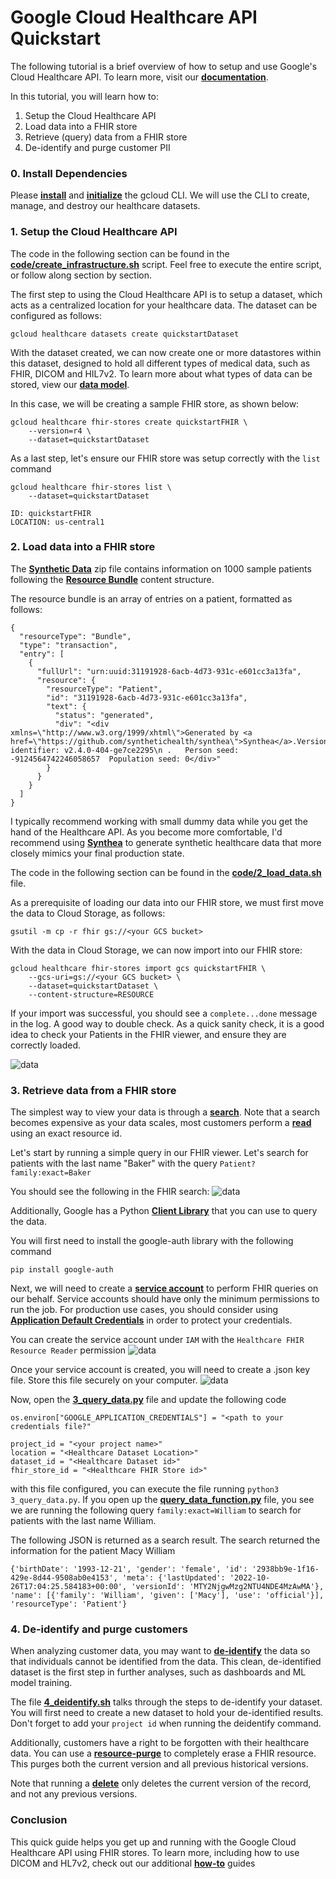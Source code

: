 # Google Cloud Healthcare API Quickstart
The following tutorial is a brief overview of how to setup and use Google's Cloud Healthcare API. To learn more, visit our **[documentation](https://cloud.google.com/healthcare-api)**.

In this tutorial, you will learn how to:
1. Setup the Cloud Healthcare API
2. Load data into a FHIR store
3. Retrieve (query) data from a FHIR store
4. De-identify and purge customer PII

### 0. Install Dependencies
Please **[install](https://cloud.google.com/sdk/docs/install)** and **[initialize](https://cloud.google.com/sdk/docs/initializing)** the gcloud CLI. We will use the CLI to create, manage, and destroy our healthcare datasets.

### 1. Setup the Cloud Healthcare API
The code in the following section can be found in the **[code/create_infrastructure.sh](https://github.com/kramer003/Google-Cloud-Healthcare-API-Quickstart/blob/main/code/1_create_infrastructure.sh)** script. Feel free to execute the entire script, or follow along section by section.


The first step to using the Cloud Healthcare API is to setup a dataset, which acts as a centralized location for your healthcare data. The dataset can be configured as follows:
```
gcloud healthcare datasets create quickstartDataset
```

With the dataset created, we can now create one or more datastores within this dataset, designed to hold all different types of medical data, such as FHIR, DICOM and HIL7v2. To learn more about what types of data can be stored, view our **[data model](https://cloud.google.com/healthcare-api/docs/concepts/introduction#data_model)**.

In this case, we will be creating a sample FHIR store, as shown below:
```
gcloud healthcare fhir-stores create quickstartFHIR \
	--version=r4 \
	--dataset=quickstartDataset
```

As a last step, let's ensure our FHIR store was setup correctly with the `list` command
```
gcloud healthcare fhir-stores list \
	--dataset=quickstartDataset
```
```
ID: quickstartFHIR
LOCATION: us-central1
```

### 2. Load data into a FHIR store
The **[Synthetic Data](https://synthetichealth.github.io/synthea-sample-data/downloads/synthea_sample_data_fhir_r4_sep2019.zip)** zip file contains information on 1000 sample patients following the **[Resource Bundle](https://cloud.google.com/healthcare-api/docs/how-tos/fhir-bundles)** content structure.

The resource bundle is an array of entries on a patient, formatted as follows:
```
{
  "resourceType": "Bundle",
  "type": "transaction",
  "entry": [
    {
      "fullUrl": "urn:uuid:31191928-6acb-4d73-931c-e601cc3a13fa",
      "resource": {
        "resourceType": "Patient",
        "id": "31191928-6acb-4d73-931c-e601cc3a13fa",
        "text": {
          "status": "generated",
          "div": "<div xmlns=\"http://www.w3.org/1999/xhtml\">Generated by <a href=\"https://github.com/synthetichealth/synthea\">Synthea</a>.Version identifier: v2.4.0-404-ge7ce2295\n .   Person seed: -9124564742246058657  Population seed: 0</div>"
        }
      }
    }
  ]
}
```

I typically recommend working with small dummy data while you get the hand of the Healthcare API. As you become more comfortable, I'd recommend using **[Synthea](https://synthea.mitre.org/)** to generate synthetic healthcare data that more closely mimics your final production state.

The code in the following section can be found in the **[code/2_load_data.sh](https://github.com/kramer003/Google-Cloud-Healthcare-API-Quickstart/blob/main/code/2_load_data.sh)** file. 

As a prerequisite of loading our data into our FHIR store, we must first move the data to Cloud Storage, as follows:
```
gsutil -m cp -r fhir gs://<your GCS bucket>
```

With the data in Cloud Storage, we can now import into our FHIR store:
```
gcloud healthcare fhir-stores import gcs quickstartFHIR \
	--gcs-uri=gs://<your GCS bucket> \
	--dataset=quickstartDataset \
	--content-structure=RESOURCE
```

If your import was successful, you should see a `complete...done` message in the log. A good way to double check. As a quick sanity check, it is a good idea to check your Patients in the FHIR viewer, and ensure they are correctly loaded.

![data](images/FHIR_viewer.png)

### 3. Retrieve data from a FHIR store
The simplest way to view your data is through a **[search](https://cloud.google.com/healthcare-api/docs/how-tos/fhir-search)**. Note that a search becomes expensive as your data scales, most customers perform a **[read](https://cloud.google.com/healthcare-api/docs/reference/rest/v1/projects.locations.datasets.fhirStores.fhir/read)** using an exact resource id.

Let's start by running a simple query in our FHIR viewer. Let's search for patients with the last name "Baker" with the query `Patient?family:exact=Baker`

You should see the following in the FHIR search:
![data](images/FHIR_search.png)

Additionally, Google has a Python **[Client Library](https://cloud.google.com/python/references/libraries)** that you can use to query the data. 

You will first need to install the google-auth library with the following command
```
pip install google-auth
```
Next, we will need to create a **[service account](https://cloud.google.com/iam/docs/service-accounts)** to perform FHIR queries on our behalf. Service accounts should have only the minimum permissions to run the job. For production use cases, you should consider using **[Application Default Credentials](https://cloud.google.com/docs/authentication/provide-credentials-adc)** in order to protect your credentials.

You can create the service account under `IAM` with the `Healthcare FHIR Resource Reader` permission
![data](images/Service_account.png)

Once your service account is created, you will need to create a .json key file. Store this file securely on your computer.
![data](images/Service_credentials.png)

Now, open the **[3_query_data.py](https://github.com/kramer003/Google-Cloud-Healthcare-API-Quickstart/blob/main/code/3_query_data.py)** file and update the following code
```
os.environ["GOOGLE_APPLICATION_CREDENTIALS"] = "<path to your credentials file?"

project_id = "<your project name>"
location = "<Healthcare Dataset Location>"
dataset_id = "<Healthcare Dataset id>"
fhir_store_id = "<Healthcare FHIR Store id>"
```

with this file configured, you can execute the file running `python3 3_query_data.py`. If you open up the **[query_data_function.py](https://github.com/kramer003/Google-Cloud-Healthcare-API-Quickstart/blob/main/code/query_data_function.py)** file, you see we are running the following query `family:exact=William` to search for patients with the last name William.

The following JSON is returned as a search result. The search returned the information for the patient Macy William
```
{'birthDate': '1993-12-21', 'gender': 'female', 'id': '2938bb9e-1f16-429e-8d44-9508ab0e4153', 'meta': {'lastUpdated': '2022-10-26T17:04:25.584183+00:00', 'versionId': 'MTY2NjgwMzg2NTU4NDE4MzAwMA'}, 'name': [{'family': 'William', 'given': ['Macy'], 'use': 'official'}], 'resourceType': 'Patient'}
```

### 4. De-identify and purge customers
When analyzing customer data, you may want to **[de-identify](https://cloud.google.com/healthcare-api/docs/concepts/de-identification#:~:text=De%2Didentification%20is%20the%20process,or%20otherwise%20obscure%20the%20data.)** the data so that individuals cannot be identified from the data. This clean, de-identified dataset is the first step in further analyses, such as dashboards and ML model training.

The file **[4_deidentify.sh](https://github.com/kramer003/Google-Cloud-Healthcare-API-Quickstart/blob/main/code/4_deidentify.sh)** talks through the steps to de-identify your dataset. You will first need to create a new dataset to hold your de-identified results. Don't forget to add your `project id` when running the deidentify command.

Additionally, customers have a right to be forgotten with their healthcare data. You can use a **[resource-purge](https://cloud.google.com/healthcare-api/docs/reference/rest/v1beta1/projects.locations.datasets.fhirStores.fhir/Resource-purge)** to completely erase a FHIR resource. This purges both the current version and all previous historical versions. 

Note that running a **[delete](https://cloud.google.com/healthcare-api/docs/reference/rest/v1beta1/projects.locations.datasets.fhirStores.fhir/delete)** only deletes the current version of the record, and not any previous versions.

### Conclusion
This quick guide helps you get up and running with the Google Cloud Healthcare API using FHIR stores. To learn more, including how to use DICOM and HL7v2, check out our additional **[how-to](https://cloud.google.com/healthcare-api/docs/how-tos)** guides